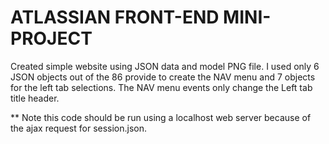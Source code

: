 # ATLASSIAN FRONT-END MINI-PROJECT

Created simple website using JSON data and model PNG file. I used only 6 JSON objects out of the 86 provide to create the NAV menu and 7 objects for the left tab selections. The NAV menu events only change the Left tab title header. 

** Note this code should be run using a localhost web server because of the ajax request for session.json.
